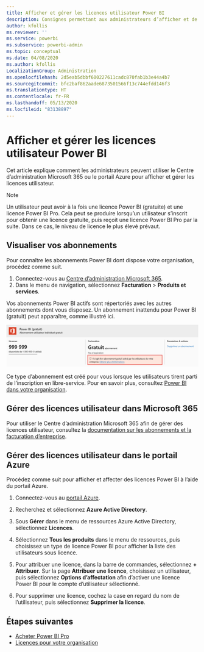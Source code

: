 ```yaml
---
title: Afficher et gérer les licences utilisateur Power BI
description: Consignes permettant aux administrateurs d’afficher et de gérer les licences utilisateur Power BI dans leur organisation.
author: kfollis
ms.reviewer: ''
ms.service: powerbi
ms.subservice: powerbi-admin
ms.topic: conceptual
ms.date: 04/08/2020
ms.author: kfollis
LocalizationGroup: Administration
ms.openlocfilehash: 2d5eab5dbbf600227611cadc870fab1b3e44a4b7
ms.sourcegitcommit: bfc2baf862aade6873501566f13c744efdd146f3
ms.translationtype: HT
ms.contentlocale: fr-FR
ms.lasthandoff: 05/13/2020
ms.locfileid: "83138897"
---
```

# <a name="view-and-manage-power-bi-user-licenses"></a>Afficher et gérer les licences utilisateur Power BI

Cet article explique comment les administrateurs peuvent utiliser le Centre d’administration Microsoft 365 ou le portail Azure pour afficher et gérer les licences utilisateur.

> [!NOTE]
>
>Un utilisateur peut avoir à la fois une licence Power BI (gratuite) et une licence Power BI Pro. Cela peut se produire lorsqu’un utilisateur s’inscrit pour obtenir une licence gratuite, puis reçoit une licence Power BI Pro par la suite. Dans ce cas, le niveau de licence le plus élevé prévaut.
>

## <a name="view-your-subscriptions"></a>Visualiser vos abonnements

Pour connaître les abonnements Power BI dont dispose votre organisation, procédez comme suit.

1. Connectez-vous au [Centre d’administration Microsoft 365](https://admin.microsoft.com).
2. Dans le menu de navigation, sélectionnez **Facturation** > **Produits et services**.

Vos abonnements Power BI actifs sont répertoriés avec les autres abonnements dont vous disposez. Un abonnement inattendu pour Power BI (gratuit) peut apparaître, comme illustré ici.

  ![Abonnement gratuit power BI activé par l’utilisateur](media/service-admin-manage-licenses/power-bi-free-user-activated.png)

Ce type d’abonnement est créé pour vous lorsque les utilisateurs tirent parti de l’inscription en libre-service. Pour en savoir plus, consultez [Power BI dans votre organisation](https://docs.microsoft.com/microsoft-365/admin/misc/power-bi-in-your-organization?view=o365-worldwide).

## <a name="manage-user-licenses-in-microsoft-365"></a>Gérer des licences utilisateur dans Microsoft 365

Pour utiliser le Centre d’administration Microsoft 365 afin de gérer des licences utilisateur, consultez la [documentation sur les abonnements et la facturation d’entreprise](https://docs.microsoft.com/microsoft-365/commerce/?view=o365-worldwide).

## <a name="manage-user-licenses-in-azure-portal"></a>Gérer des licences utilisateur dans le portail Azure

Procédez comme suit pour afficher et affecter des licences Power BI à l’aide du portail Azure.

1. Connectez-vous au [portail Azure](https://portal.azure.com).

2. Recherchez et sélectionnez **Azure Active Directory**.

3. Sous **Gérer** dans le menu de ressources Azure Active Directory, sélectionnez **Licences**.

4. Sélectionnez **Tous les produits** dans le menu de ressources, puis choisissez un type de licence Power BI pour afficher la liste des utilisateurs sous licence.

5. Pour attribuer une licence, dans la barre de commandes, sélectionnez **+ Attribuer**. Sur la page **Attribuer une licence**, choisissez un utilisateur, puis sélectionnez **Options d’affectation** afin d’activer une licence Power BI pour le compte d’utilisateur sélectionné.

6. Pour supprimer une licence, cochez la case en regard du nom de l’utilisateur, puis sélectionnez **Supprimer la licence**.

## <a name="next-steps"></a>Étapes suivantes

- [Acheter Power BI Pro](service-admin-purchasing-power-bi-pro.md)
- [Licences pour votre organisation](service-admin-licensing-organization.md)
